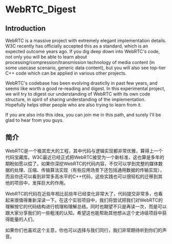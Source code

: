 # WebRTC_Digest

## Introduction

WebRTC is a massive project with extremely elegant implementation details. W3C recently has officially accepted this as a standard, which is an expected outcome years ago. If you dig deep down into WebRTC's code, not only you will be able to learn about processing/compression/transmission technology of media content (in some usecase scenario, generic data content), but you will also see top-tier C++ code which can be applied in various other projects. 

WebRTC's codebase has been evolving drasticlly in past few years, and seems like worth a good re-reading and digest. In this experimental project, we will try to digest our understanding of WebRTC with its own code structure, in spirit of sharing understanding of the implementation. Hopefully helps other people who are also trying to learn from it.

If you are also into this idea, you can join me in this path, and surely I'll be glad to hear from you guys.

## 简介

WebRTC是一个极其宏大的工程，其中代码与逻辑实现都非常优雅，算得上一个代码宝藏库。W3C最近已经正式把WebRTC接受为一个新标准，这也算是多年的期盼如愿以偿了。如果你深挖WebRTC的代码内容，不仅可以学到完整的媒体数据的处理、压缩、传输算法实现（有些应用场景下还包括通用数据的传输实现），而且你还可以看到非常多高水平的C++代码，这些实践也可以很轻松的迁移到其他的项目中，发挥巨大的作用。

WebRTC的代码在近些年相比前些年已经变化非常大了，代码提交非常多，也看起来很值得重新深读一下。在这个实验项目中，我们将尝试把我们对WebRTC的理解按它的代码结构进行梳理和理解总结。同时也期望不只是再读一次，而是可以跟大家分享我们的一些粗浅的认知。希望这也能帮助其他想从这个史诗级项目中获得能量的人们。

如果你们也喜欢这个主意，你也可以选择与我们同行，我们非常期待听到你们的声音。
